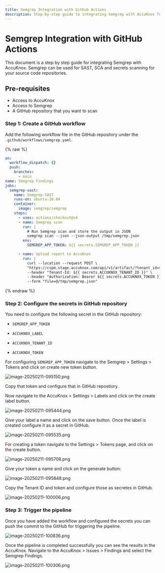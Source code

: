 ```yaml
---
title: Semgrep Integration with Github Actions
description: Step-by-step guide to integrating Semgrep with AccuKnox for SAST, SCA, and secret scanning in source code repositories.
---
```


# Semgrep Integration with GitHub Actions

This document is a step by step guide for integrating Semgrep with AccuKnox. Semgrep can be used for SAST, SCA and secrets scanning for your source code repositories.

## Pre-requisites

- Access to AccuKnox
- Access to Semgrep
- A GitHub repository that you want to scan

### Step 1: Create a GitHub workflow

Add the following workflow file in the GitHub repository under the `.github/workflows/semgrep.yaml`.

{% raw %}

```yaml
on:
  workflow_dispatch: {}
  push:
    branches:
      - main
name: Semgrep Findings
jobs:
  semgrep-sast:
    name: Semgrep-SAST
    runs-on: ubuntu-20.04
    container:
      image: semgrep/semgrep
    steps:
      - uses: actions/checkout@v4
      - name: Semgrep scan
        run: |
          # Run Semgrep scan and store the output in JSON
          semgrep scan --json --json-output /tmp/semgrep.json
        env:
          SEMGREP_APP_TOKEN: ${{ secrets.SEMGREP_APP_TOKEN }}

      - name: Upload report to AccuKnox
        run: |
          curl --location --request POST \
          "https://cspm.stage.accuknox.com/api/v1/artifact/?tenant_id=${{ secrets.ACCUKNOX_TENANT_ID }}&data_type=SG&save_to_s3=true&label_id=${{ secrets.ACCUKNOX_LABEL }}" \
          --header "Tenant-Id: ${{ secrets.ACCUKNOX_TENANT_ID }}" \
          --header "Authorization: Bearer ${{ secrets.ACCUKNOX_TOKEN }}" \
          --form "file=@/tmp/semgrep.json"
```

{% endraw %}

### Step 2: Configure the secrets in GitHub repository

You need to configure the following secret in the GitHub repository:

- `SEMGREP_APP_TOKEN`

- `ACCUKNOX_LABEL`

- `ACCUKNOX_TENANT_ID`

- `ACCUKNOX_TOKEN`

For configuring `SEMGREP_APP_TOKEN` navigate to the Semgrep > Settings > Tokens and click on create new token button.

![image-20250211-095150.png](./images/semgrep-sast/1.png)

Copy that token and configure that in GitHub repostiory.

Now navigate to the AccuKnox > Settings > Labels and click on the create label button.

![image-20250211-095444.png](./images/semgrep-sast/2.png)

Give your label a name and click on the save button. Once the label is created configure it as a secret in GitHub.

![image-20250211-095535.png](./images/semgrep-sast/3.png)

For creating a token navigate to the Settings > Tokens page, and click on the create button.

![image-20250211-095708.png](./images/semgrep-sast/4.png)

Give your token a name and click on the generate button:

![image-20250211-095848.png](./images/semgrep-sast/5.png)

Copy the Tenant ID and token and configure those as secretes in GitHub.

![image-20250211-100006.png](./images/semgrep-sast/6.png)

### Step 3: Trigger the pipeline

Once you have added the workflow and configured the secrets you can push the commit to the GitHub for triggering the pipeline.

![image-20250211-100836.png](./images/semgrep-sast/7.png)

Once the pipeline is completed successfully you can see the results in the AccuKnox. Navigate to the AccuKnox > Issues > Findings and select the Semgrep Findings.

![image-20250211-100306.png](./images/semgrep-sast/8.png)
